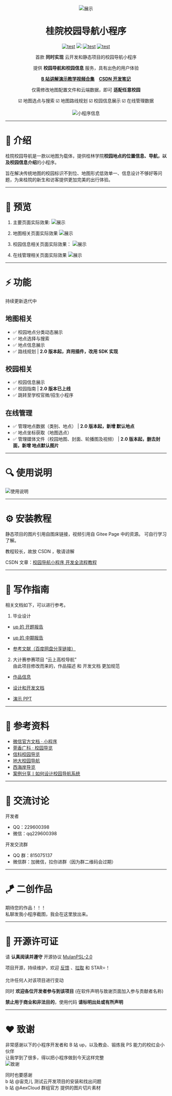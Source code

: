 <div align="center">

![展示](https://s1.ax1x.com/2023/04/16/p99G1RH.png)
<h1> 桂院校园导航小程序 </h1>

[![test](https://gitee.com/talmudmaster/GLU-Campus-Guide/badge/star.svg?theme=dark)](https://gitee.com/talmudmaster/GLU-Campus-Guide)
[![](https://img.shields.io/github/stars/talmudmaster/GLU-Campus-Guide)](https://github.com/talmudmaster/GLU-Campus-Guide)
[![test](https://img.shields.io/badge/license-MulanPSL-green)](LICENSE)
[![test](https://img.shields.io/badge/platform-微信小程序-green)](https://developers.weixin.qq.com/miniprogram/dev/component/)

首款 **同时实现** 云开发和静态项目的校园导航小程序

提供 **校园导航和校园信息** 服务，具有出色的用户体验

**[B 站讲解演示教学视频合集](https://space.bilibili.com/384844986/channel/collectiondetail?sid=1197124)**&emsp;**[CSDN 开发笔记](https://blog.csdn.net/weixin_45940369/category_12257059.html)**

仅需修改地图配置文件和云端数据，即可 **适配任意校园**

☑️ 地图选点与搜索 ☑️ 地图路线规划 ☑️ 校园信息展示 ☑️ 在线管理数据

![小程序信息](https://s1.ax1x.com/2023/04/16/p99G3zd.png)

</div>

---

# 📖 介绍

桂院校园导航是一款以地图为载体，提供桂林学院**校园地点的位置信息、导航，以及校园信息介绍**的小程序。

旨在解决传统地图的校园标识不到位、地图形式低效单一、信息设计不够好等问题，为来桂院的新生和访客提供更加完美的出行体验。

---

# 🤩 预览

1. 主要页面实际效果:
   ![展示](https://s1.ax1x.com/2023/04/16/p99GUdf.png)

2. 地图相关页面实际效果
   ![展示](https://s1.ax1x.com/2023/04/16/p99G0Jg.png)

3. 校园信息相关页面实际效果：
   ![展示](https://s1.ax1x.com/2023/04/16/p99GBWQ.png)

4. 在线管理相关页面实际效果
   ![展示](https://s1.ax1x.com/2023/04/16/p99GYLt.png)

---

# ⚡️ 功能

持续更新迭代中

## 地图相关

- ✅ 校园地点分类动态展示
- ✅ 地点选择与搜索
- ✅ 地点信息展示
- ✅ 路线规划 | **2.0 版本起，弃用插件，改用 SDK 实现**

## 校园相关

- ✅ 校园信息展示
- ✅ 校园指南 | **2.0 版本已上线**
- ✅ 跳转至学校官微/招生小程序

## 在线管理

- ✅ 管理地点数据（类别、地点） | **2.0 版本起，新增 默认地点**
- ✅ 地点坐标获取（地图选点）
- ✅ 管理媒体文件（校园地图、封面、轮播图及视频） | **2.0 版本起，删去封面，新增 地点默认图片**

---

# 🔍 使用说明

![使用说明](https://s1.ax1x.com/2023/04/16/p99GGQA.png)

---

# ⚙ 安装教程

静态项目的图片引用自图床链接，视频引用自 Gitee Page 中的资源。 可自行学习了解。

教程较长，故放 CSDN ，敬请谅解

CSDN 文章：[校园导航小程序 开发全流程教程](https://blog.csdn.net/weixin_45940369/article/details/130613289)

---

# 📝 写作指南

相关文档如下，可以进行参考。

1. 毕业设计

- [up 的 开题报告](写作指南/开题报告.md)

- [up 的 中期报告](写作指南/中期报告.md)

- [参考文献（百度网盘分享链接）](https://pan.baidu.com/s/178lwGP1KIwtJekt55Fv2FA?pwd=f6gg)

2. 大计赛参赛项目 “云上高校导航”  
   由此项目修改而来的，作品描述 和 开发文档 更加规范

- [作品信息](https://gitee.com/talmudmaster/Cloud-based_University_Navigation)

- [设计和开发文档](https://gitee.com/talmudmaster/Cloud-based_University_Navigation/blob/master/2023042719-%E5%8F%82%E8%B5%9B%E6%80%BB%E6%96%87%E4%BB%B6%E5%A4%B9/2023042719-03%20%E8%AE%BE%E8%AE%A1%E4%B8%8E%E5%BC%80%E5%8F%91%E6%96%87%E6%A1%A3/%E4%B8%AD%E5%9B%BD%E5%A4%A7%E5%AD%A6%E7%94%9F%E8%AE%A1%E7%AE%97%E6%9C%BA%E8%AE%BE%E8%AE%A1%E5%A4%A7%E8%B5%9B%E8%BD%AF%E4%BB%B6%E5%BC%80%E5%8F%91%E7%B1%BB%E4%BD%9C%E5%93%81%E8%AE%BE%E8%AE%A1%E5%92%8C%E5%BC%80%E5%8F%91%E6%96%87%E6%A1%A3.pdf)

- [演示 PPT](https://gitee.com/talmudmaster/Cloud-based_University_Navigation/blob/master/2023042719-%E5%8F%82%E8%B5%9B%E6%80%BB%E6%96%87%E4%BB%B6%E5%A4%B9/2023042719-01%20%E4%BD%9C%E5%93%81%E4%B8%8E%E7%AD%94%E8%BE%A9%E6%9D%90%E6%96%99/%E4%BA%91%E4%B8%8A%E9%AB%98%E6%A0%A1%E5%AF%BC%E8%88%AA.pptx)

---

# 🧾 参考资料

- [微信官方文档 · 小程序](https://developers.weixin.qq.com/miniprogram/dev/framework/)
- [莞香广科 · 校园导览](https://gitee.com/hm_anwei/school-map)
- [信科校园导览](https://gitee.com/talmudmaster/GIIT-campus-guide)
- [地大校园导航](https://gitee.com/min_yue/CUG_Campus-navigation)
- [西海岸导览](https://gitee.com/tfnmdmx-gitee/xhaGuide)
- [案例分享丨如何设计校园导航系统](https://itc.jnmc.edu.cn/2021/0621/c1949a121868/pagem.htm)

---

# 🤝 交流讨论

开发者

- QQ：229600398
- 微信：qq229600398

开发交流群

- QQ 群：815075137
- 微信群：加微信，拉你进群（因为群二维码会过期）

---

# 🪁 二创作品

期待您的作品！！！  
私聊发我小程序截图，我会在这里放出来。

---

# 📒 开源许可证

请 **认真阅读并遵守** 开源协议 [MulanPSL-2.0](LICENSE)

项目开源，持续维护，欢迎 [反馈](https://gitee.com/talmudmaster/GLU-Campus-Guide/issues) 、[拉取](https://gitee.com/talmudmaster/GLU-Campus-Guide/pulls) 和 STAR⭐️！

允许任何人对该项目进行变动

同时 **欢迎各位开发者参与到该项目** (在软件声明与致谢页面加入参与贡献者名称)

**禁止用于商业和非法目的**，使用代码 **请标明出处或有所声明**

---

# ❤ 致谢

非常感谢以下的小程序开发者和 B 站 up，以及教会、锻炼我 PS 能力的校红会小伙伴  
让我学到了很多，得以把小程序做到今天这样完整  
![致谢](https://s1.ax1x.com/2023/04/16/p99GwFS.png)

同时也要感谢  
b 站 @宙克儿 测试云开发项目的安装和找出问题  
b 站 @AexCloud 群组官方 提供的图片切片素材
